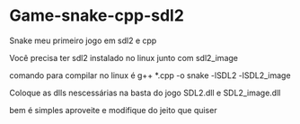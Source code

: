 # Game-snake-cpp-sdl2
Snake meu primeiro jogo em sdl2 e cpp

Você precisa ter sdl2 instalado no linux junto com sdl2_image

comando para compilar no linux é g++ *.cpp -o snake -lSDL2 -lSDL2_image

Coloque as dlls nescessárias na basta do jogo SDL2.dll e SDL2_image.dll

bem é simples aproveite e modifique do jeito que quiser
